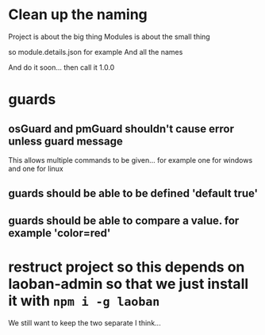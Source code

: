 # Clean up the naming

Project is about the big thing
Modules is about the small thing

so module.details.json for example
And all the names

And do it soon... then call it 1.0.0

# guards

## osGuard and pmGuard shouldn't cause error unless guard message
This allows multiple  commands to be given... for example one for windows and one for linux

## guards should be able to be defined 'default true'

## guards should be able to compare a value. for example 'color=red'

# restruct project so this depends on laoban-admin so that we just install it with `npm i -g laoban`

We still want to keep the two separate I think... 
